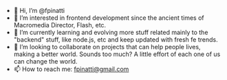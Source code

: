 - 👋 Hi, I’m @fpinatti
- 👀 I’m interested in frontend development since the ancient times of Macromedia Director, Flash, etc.
- 🌱 I’m currently learning and evolving more stuff related mainly to the "backend" stuff, like node.js, etc and keep updated with fresh fe trends.
- 💞️ I’m looking to collaborate on projects that can help people lives, making a better world. Sounds too much? A little effort of each one of us can change the world.
- 📫 How to reach me: fpinatti@gmail.com

<!---
fpinatti/fpinatti is a ✨ special ✨ repository because its `README.md` (this file) appears on your GitHub profile.
You can click the Preview link to take a look at your changes.
--->
